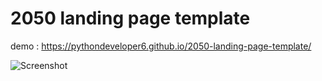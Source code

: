 # 2050 landing page template

demo : https://pythondeveloper6.github.io/2050-landing-page-template/


![Screenshot](https://github.com/Pythondeveloper6/2050-landing-page-template/blob/main/screenshot.png)

